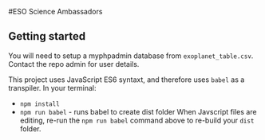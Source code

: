 #ESO Science Ambassadors

## Getting started

You will need to setup a myphpadmin database from `exoplanet_table.csv`. Contact the repo admin for user details.

This project uses JavaScript ES6 syntaxt, and therefore uses `babel` as a transpiler. In your terminal:
- `npm install`
- `npm run babel` - runs babel to create dist folder
When Javscript files are editing, re-run the `npm run babel` command above to re-build your `dist` folder.
